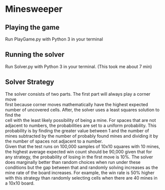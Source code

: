 # Minesweeper

## Playing the game  
Run PlayGame.py with Python 3 in your terminal

## Running the solver
Run Solver.py with Python 3 in your terminal. (This took me about 7 min)

## Solver Strategy
The solver consists of two parts. The first part will always play a corner move  
first because corner moves mathematically have the highest expected number of
uncovered cells. After, the solver uses a least squares solution to find the  
cell with the least likely possibility of being a mine. For spaces that are not
adjacent to numbers, the probabilities are set to a uniform probability. This probability is by finding the greater value between 1 and the number of mines
subtracted by the number of probably found mines and dividing it by the number of
spaces not adjacent to a number.  
Given that the test runs on 100,000 samples of 10x10 squares with 10 mines, the highest average expected win count should be 90,000 given that for any strategy, the probability of losing in the first move is 10%. The solver does marginally better than random choices
when run under these conditions but the gap between that and randomly solving
increases as the mine rate of the board increases. For example, the win rate is
50% higher with this strategy than randomly selecting cells when there are 40
mines in a 10x10 board.
